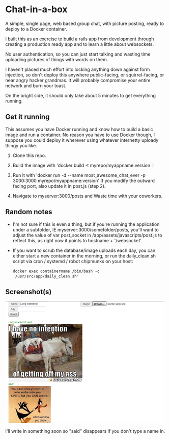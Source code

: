 # Chat-in-a-box

A simple, single page, web based group chat, with picture posting, ready to deploy to a Docker container.

I built this as an exercise to build a rails app from development through creating a production ready app and to learn a little about websockets.

No user authentication, so you can just start talking and wasting time uploading pictures of things with words on them.

I haven't placed much effort into locking anything down against form injection, so don't deploy this anywhere public-facing, or squirrel-facing, or near angry hacker grandmas.  It will probably compromise your entire network and burn your toast.

On the bright side, it should only take about 5 minutes to get everything running.

## Get it running

This assumes you have Docker running and know how to build a basic image and run a container.
No reason you have to use Docker though, I suppose you could deploy it wherever using whatever internetty uploady thingy you like.

1. Clone this repo.

2. Build the image with 'docker build -t myrepo/myappname:version .'

3. Run it with 'docker run -d --name most_awesome_chat_ever -p 3000:3000 myrepo/myappname:version' If you modify the outward facing port, also update it in post.js (step 2).

4. Navigate to myserver:3000/posts and Waste time with your coworkers.

## Random notes

*   I'm not sure if this is even a thing, but if you're running the application under a subfolder, IE myserver:3000/somefolder/posts, you'll want to adjust the value of var post_socket in /app/assets/javascripts/post.js to reflect this, as right now it points to hostname + '/websocket'.

*   If you want to scrub the database/image uploads each day, you can either start a new container in the morning, or run the daily_clean.sh script via cron / systemd / robot chipmunks on your host:

        docker exec containername /bin/bash -c '/usr/src/app/daily_clean.sh'

## Screenshot(s)
![Screenshot](chat-screenshot.PNG)

I'll write in something soon so "said" disappears if you don't type a name in.
